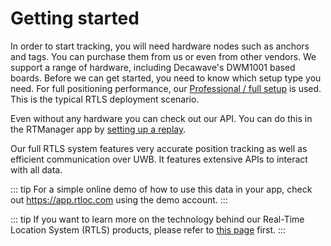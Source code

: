 
# Getting started

In order to start tracking, you will need hardware nodes such as anchors and tags. You can purchase them from us or even from other vendors. We support a range of hardware, including Decawave's DWM1001 based boards.
Before we can get started, you need to know which setup type you need. For full positioning performance, our [Professional / full setup](/positioning/positioning_getting_started.html) is used. This is the typical RTLS deployment scenario.

Even without any hardware you can check out our API. You can do this in the RTManager app by [setting up a replay](/positioning/trying_demo_replays.html).


<!-- ### Basic Positioning
If you are new to RTLS, we advise you to start with our `Basic Positioning` solution. It will allow you to set up a system in no-time. You can configure the system and read out the data in a web browser via a BLE connection.
::: warning
If you bought the starter kit, you can jump immediately to the dedicated [getting started](/getstarted/basic_positioning_getting_started.html#getting-started) section
:::

::: tip
Note that all hardware can be reused if you later decide to upgrade to a [Pro Positioning](/positioning/positioning_getting_started.html) setup.
:::  -->

<!-- ## Pro Positioning
In case you have some more experience already, the best results can be achieved with the `Pro Positioning` type of setup. This setup takes you above and beyond what seems to be possible with an RTLS system.  -->

Our full RTLS system features very accurate position tracking as well as efficient communication over UWB. It features extensive APIs to interact with all data. 

<AnimPos />

::: tip
  For a simple online demo of how to use this data in your app, check out <a href="https://app.rtloc.com">https://app.rtloc.com</a> using the demo account.
:::

::: tip
If you want to learn more on the technology behind our Real-Time Location System (RTLS) products, please refer to [this page](https://rtloc.com/technology) first.
:::